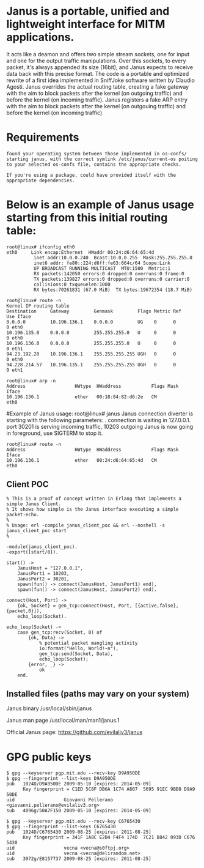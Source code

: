 # Janus is a portable, unified and lightweight interface for MITM applications.

It acts like a deamon and offers two simple stream sockets, one for input and one for the output traffic manipulations.
Over this sockets, to every packet, it's always appended its size (16bit), and Janus expects to receive data back with this precise format.
The code is a portable and optimized rewrite of a first idea implemented in SniffJoke software written by Claudio Agosti.
Janus overrides the actual routing table, creating a fake gateway with the aim to block packets after the kernel (on outgoing traffic) and before the kernel (on incoming traffic).
Janus registers a fake ARP entry with the aim to block packets after the kernel (on outgouing traffic) and before the kernel (on incoming traffic)


# Requirements

    found your operating system between those implemented in os-confs/
    starting janus, with the correct symlink /etc/janus/current-os poiting to your selected os-confs file, contains the appropriate checks.

    If you're using a package, could have provided itself with the appropriate dependencies.

# Below is an example of Janus usage starting from this initial routing table:

    root@linux# ifconfig eth0
    eth0     Link encap:Ethernet  HWaddr 00:24:d6:64:65:4d
              inet addr:10.0.0.240  Bcast:10.0.0.255  Mask:255.255.255.0
              inet6 addr: fe80::224:d6ff:fe63:664c/64 Scope:Link
              UP BROADCAST RUNNING MULTICAST  MTU:1500  Metric:1
              RX packets:142050 errors:0 dropped:0 overruns:0 frame:0
              TX packets:139827 errors:0 dropped:0 overruns:0 carrier:0
              collisions:0 txqueuelen:1000
              RX bytes:70261831 (67.0 MiB)  TX bytes:19672354 (18.7 MiB)

    root@linux# route -n
    Kernel IP routing table
    Destination     Gateway         Genmask         Flags Metric Ref    Use Iface
    0.0.0.0         10.196.136.1    0.0.0.0         UG    0      0        0 eth0
    10.196.135.0    0.0.0.0         255.255.255.0   U     0      0        0 eth0
    10.196.136.0    0.0.0.0         255.255.255.0   U     0      0        0 eth1
    94.23.192.28    10.196.136.1    255.255.255.255 UGH   0      0        0 eth0
    94.228.214.57   10.196.135.1    255.255.255.255 UGH   0      0        0 eth1

    root@linux# arp -n
    Address                  HWtype  HWaddress           Flags Mask         Iface
    10.196.136.1             ether   00:18:84:82:d6:2e   CM                 eth0


#Example of Janus usage:
    root@linux# janus
    Janus connection diverter is starting with the following parameters:
    . connection is waiting in 127.0.0.1. port 30201 is serving incoming traffic, 10203 outgoing
    Janus is now going in foreground, use SIGTERM to stop it.

    root@linux# route -n
    Address                  HWtype  HWaddress           Flags Mask          Iface
    10.196.136.1             ether   00:24:d6:64:65:4d   CM                  eth0


## Client POC

    % This is a proof of concept written in Erlang that implements a simple Janus Client.
    % It shows how simple is the Janus interface executing a simple packet-echo.
    %
    % Usage: erl -compile janus_client_poc && erl --noshell -s janus_client_poc start
    %

    -module(janus_client_poc).
    -export([start/0]).

    start() ->
        JanusHost = "127.0.0.1",
        JanusPort1 = 10203,
        JanusPort2 = 30201,
        spawn(fun() -> connect(JanusHost, JanusPort1) end),
        spawn(fun() -> connect(JanusHost, JanusPort2) end).

    connect(Host, Port) ->
        {ok, Socket} = gen_tcp:connect(Host, Port, [{active,false}, {packet,0}]),
        echo_loop(Socket).

    echo_loop(Socket) ->
        case gen_tcp:recv(Socket, 0) of
            {ok, Data} ->
                % potential packet mangling activity
                io:format("Hello, World!~n"),
                gen_tcp:send(Socket, Data),
                echo_loop(Socket);
            {error, _} ->
                ok
        end.

## Installed files (paths may vary on your system)

Janus binary /usr/local/sbin/janus

Janus man page /usr/local/man/man1/janus.1

Official Janus page:
    https://github.com/evilaliv3/janus

# GPG public keys

    $ gpg --keyserver pgp.mit.edu --recv-key D9A950DE
    $ gpg --fingerprint --list-keys D9A950DE
    pub   1024D/D9A950DE 2009-05-10 [expires: 2014-05-09]
          Key fingerprint = C1ED 5C8F DB6A 1C74 A807  5695 91EC 9BB8 D9A9 50DE
    uid                  Giovanni Pellerano <giovanni.pellerano@evilaliv3.org>
    sub   4096g/50A7F150 2009-05-10 [expires: 2014-05-09]

    $ gpg --keyserver pgp.mit.edu --recv-key C6765430
    $ gpg --fingerprint --list-keys C6765430
    pub   1024D/C6765430 2009-08-25 [expires: 2011-08-25]
          Key fingerprint = 341F 1A8C E2B4 F4F4 174D  7C21 B842 093D C676 5430
    uid                  vecna <vecna@s0ftpj.org>
    uid                  vecna <vecna@delirandom.net>
    sub   3072g/E8157737 2009-08-25 [expires: 2011-08-25]
